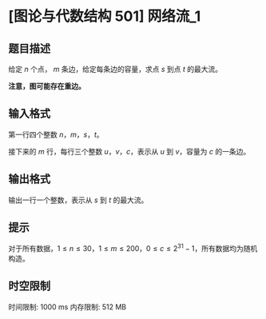 # [图论与代数结构 501] 网络流_1

## 题目描述

给定 $n$ 个点， $m$ 条边，给定每条边的容量，求点 $s$ 到点 $t$ 的最大流。

**注意，图可能存在重边。**

## 输入格式

第一行四个整数 $n$，$m$，$s$，$t$。

接下来的 $m$ 行，每行三个整数 $u$，$v$，$c$，表示从 $u$ 到 $v$，容量为 $c$ 的一条边。


## 输出格式

输出一行一个整数，表示从 $s$ 到 $t$ 的最大流。

## 提示

对于所有数据，$1 \le n \le 30$，$1 \le m \le 200$，$0 \le c \le 2 ^ {31} - 1$，所有数据均为随机构造。

## 时空限制

时间限制: 1000 ms
内存限制: 512 MB

